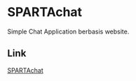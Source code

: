 # SPARTAchat
Simple Chat Application berbasis website.

## Link
[SPARTAchat](https://spartachat.vercel.app)